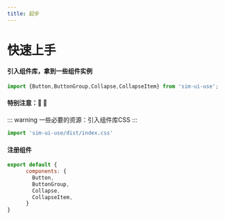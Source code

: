 ```yaml
---
title: 起步
---
```

# 快速上手

#### 引入组件库，拿到一些组件实例
```js
import {Button,ButtonGroup,Collapse,CollapseItem} from 'sim-ui-use';
```






#### 特别注意：:tada: :100:
::: warning
一些必要的资源：引入组件库CSS
:::

```js
import 'sim-ui-use/dist/index.css'
```






#### 注册组件
```js
export default {
      components: {
        Button,
        ButtonGroup,
        Collapse,
        CollapseItem,
      }
}
```



